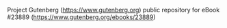 Project Gutenberg (https://www.gutenberg.org) public repository for eBook #23889 (https://www.gutenberg.org/ebooks/23889)
